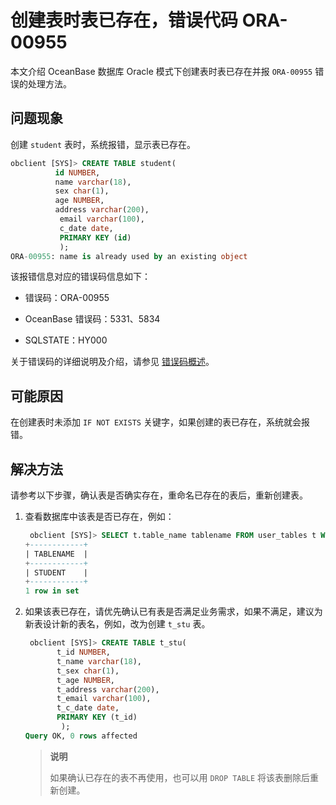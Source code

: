 # 创建表时表已存在，错误代码 ORA-00955

本文介绍 OceanBase 数据库 Oracle 模式下创建表时表已存在并报 `ORA-00955` 错误的处理方法。

## 问题现象

创建 `student` 表时，系统报错，显示表已存在。

```sql
obclient [SYS]> CREATE TABLE student(
          id NUMBER,
          name varchar(18),
          sex char(1),
          age NUMBER,
          address varchar(200),
           email varchar(100),
           c_date date,
           PRIMARY KEY (id)
           );
ORA-00955: name is already used by an existing object
```

该报错信息对应的错误码信息如下：

* 错误码：ORA-00955

* OceanBase 错误码：5331、5834

* SQLSTATE：HY000

关于错误码的详细说明及介绍，请参见 [错误码概述](../../../7.reference/5.system-reference/7.error-code-for-oracle/1.use-error-information.md)。

## 可能原因

在创建表时未添加 `IF NOT EXISTS` 关键字，如果创建的表已存在，系统就会报错。

## 解决方法

请参考以下步骤，确认表是否确实存在，重命名已存在的表后，重新创建表。

1. 查看数据库中该表是否已存在，例如：

   ```sql
    obclient [SYS]> SELECT t.table_name tablename FROM user_tables t WHERE table_name = 'student';
   +------------+
   | TABLENAME  |
   +------------+
   | STUDENT    |
   +------------+
   1 row in set
   ```

2. 如果该表已存在，请优先确认已有表是否满足业务需求，如果不满足，建议为新表设计新的表名，例如，改为创建 `t_stu` 表。

   ```sql
    obclient [SYS]> CREATE TABLE t_stu(
          t_id NUMBER,
          t_name varchar(18),
          t_sex char(1),
          t_age NUMBER,
          t_address varchar(200),
          t_email varchar(100),
          t_c_date date,
          PRIMARY KEY (t_id)
           );
   Query OK, 0 rows affected
   ```

   >**说明**
   >
   >如果确认已存在的表不再使用，也可以用 `DROP TABLE` 将该表删除后重新创建。

